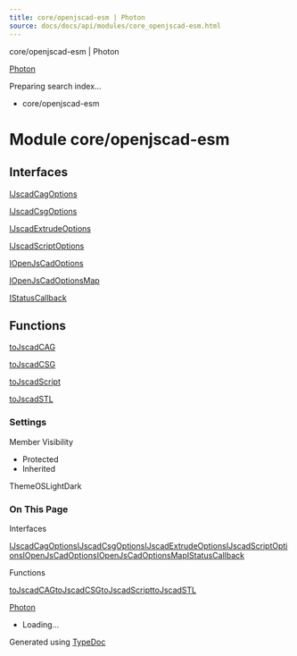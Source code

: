 ```yaml
---
title: core/openjscad-esm | Photon
source: docs/docs/api/modules/core_openjscad-esm.html
---
```


core/openjscad-esm | Photon

[Photon](../index.md)




Preparing search index...

* core/openjscad-esm

# Module core/openjscad-esm

## Interfaces

[IJscadCagOptions](../interfaces/core_openjscad-esm.IJscadCagOptions.md)


[IJscadCsgOptions](../interfaces/core_openjscad-esm.IJscadCsgOptions.md)


[IJscadExtrudeOptions](../interfaces/core_openjscad-esm.IJscadExtrudeOptions.md)


[IJscadScriptOptions](../interfaces/core_openjscad-esm.IJscadScriptOptions.md)


[IOpenJsCadOptions](../interfaces/core_openjscad-esm.IOpenJsCadOptions.md)


[IOpenJsCadOptionsMap](../interfaces/core_openjscad-esm.IOpenJsCadOptionsMap.md)


[IStatusCallback](../interfaces/core_openjscad-esm.IStatusCallback.md)

## Functions

[toJscadCAG](../functions/core_openjscad-esm.toJscadCAG.md)


[toJscadCSG](../functions/core_openjscad-esm.toJscadCSG.md)


[toJscadScript](../functions/core_openjscad-esm.toJscadScript.md)


[toJscadSTL](../functions/core_openjscad-esm.toJscadSTL.md)

### Settings

Member Visibility

* Protected
* Inherited

ThemeOSLightDark

### On This Page

Interfaces

[IJscadCagOptions](#ijscadcagoptions)[IJscadCsgOptions](#ijscadcsgoptions)[IJscadExtrudeOptions](#ijscadextrudeoptions)[IJscadScriptOptions](#ijscadscriptoptions)[IOpenJsCadOptions](#iopenjscadoptions)[IOpenJsCadOptionsMap](#iopenjscadoptionsmap)[IStatusCallback](#istatuscallback)

Functions

[toJscadCAG](#tojscadcag)[toJscadCSG](#tojscadcsg)[toJscadScript](#tojscadscript)[toJscadSTL](#tojscadstl)

[Photon](../index.md)

* Loading...

Generated using [TypeDoc](https://typedoc.org/)

